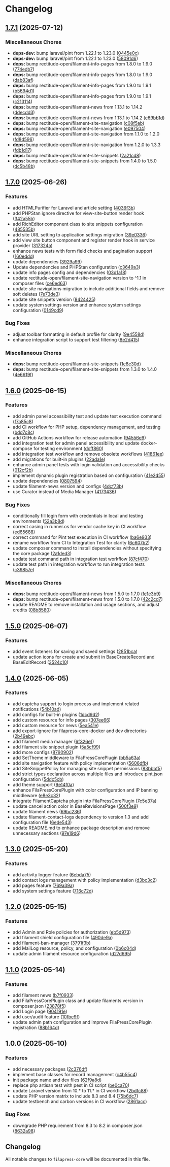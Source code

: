 # Changelog

## [1.7.1](https://github.com/rectitude-open/filapress-core/compare/v1.7.0...v1.7.1) (2025-07-12)


### Miscellaneous Chores

* **deps-dev:** bump laravel/pint from 1.22.1 to 1.23.0 ([0445e0c](https://github.com/rectitude-open/filapress-core/commit/0445e0c76f53c26f82171e678ca0c6c68d532e18))
* **deps-dev:** bump laravel/pint from 1.22.1 to 1.23.0 ([58091d6](https://github.com/rectitude-open/filapress-core/commit/58091d6df92d571d4bb620d267e9c8088d9dae61))
* **deps:** bump rectitude-open/filament-info-pages from 1.8.0 to 1.9.0 ([774edb7](https://github.com/rectitude-open/filapress-core/commit/774edb757a9989917648fc178fcbb196d63a20d7))
* **deps:** bump rectitude-open/filament-info-pages from 1.8.0 to 1.9.0 ([dab83af](https://github.com/rectitude-open/filapress-core/commit/dab83afb89aeafa0687fdab3f5980c52436874ba))
* **deps:** bump rectitude-open/filament-info-pages from 1.9.0 to 1.9.1 ([b5694d1](https://github.com/rectitude-open/filapress-core/commit/b5694d19f908e67ae1a777a118a6f5b4bb1104aa))
* **deps:** bump rectitude-open/filament-info-pages from 1.9.0 to 1.9.1 ([c213114](https://github.com/rectitude-open/filapress-core/commit/c213114277b24e77f6ef9ae44e3d153911096610))
* **deps:** bump rectitude-open/filament-news from 1.13.1 to 1.14.2 ([ddecdd3](https://github.com/rectitude-open/filapress-core/commit/ddecdd396723c3b048cc202e8ff07386e56f5e83))
* **deps:** bump rectitude-open/filament-news from 1.13.1 to 1.14.2 ([e69bb1d](https://github.com/rectitude-open/filapress-core/commit/e69bb1d50e3ae1c79db9d63eaf60c05e8994ce24))
* **deps:** bump rectitude-open/filament-site-navigation ([c08f5ab](https://github.com/rectitude-open/filapress-core/commit/c08f5ab221e6ab48501b2bce44eb39144c20c4f5))
* **deps:** bump rectitude-open/filament-site-navigation ([e097504](https://github.com/rectitude-open/filapress-core/commit/e097504f0c88cff38319c2713562d2921528b515))
* **deps:** bump rectitude-open/filament-site-navigation from 1.1.0 to 1.2.0 ([fd8d596](https://github.com/rectitude-open/filapress-core/commit/fd8d596ffb3ce82f4c8e3cb1058600bbc9750289))
* **deps:** bump rectitude-open/filament-site-navigation from 1.2.0 to 1.3.3 ([fdb1d17](https://github.com/rectitude-open/filapress-core/commit/fdb1d17eb93142041aec83e289ee3194fadd2016))
* **deps:** bump rectitude-open/filament-site-snippets ([2a21cd8](https://github.com/rectitude-open/filapress-core/commit/2a21cd8b8d4bbfdd23ec9e325abcc37e7f38a667))
* **deps:** bump rectitude-open/filament-site-snippets from 1.4.0 to 1.5.0 ([dc5b48b](https://github.com/rectitude-open/filapress-core/commit/dc5b48bbccc962d1fe206f604d07fae16b054604))

## [1.7.0](https://github.com/rectitude-open/filapress-core/compare/v1.6.0...v1.7.0) (2025-06-26)


### Features

* add HTMLPurifier for Laravel and article setting ([4036f3b](https://github.com/rectitude-open/filapress-core/commit/4036f3babd70ba433783623bdebaeec69db9914d))
* add PHPStan ignore directive for view-site-button render hook ([342a55b](https://github.com/rectitude-open/filapress-core/commit/342a55b9db9a722773d6a3efab1bd09dbf61dd7c))
* add RichEditor component class to site snippets configuration ([485535b](https://github.com/rectitude-open/filapress-core/commit/485535baaab813dcfb62accbb7223b97f856de1d))
* add site URL setting to application settings migration ([39e0336](https://github.com/rectitude-open/filapress-core/commit/39e0336bb313599327734fbde9e5f9b0a4908c00))
* add view site button component and register render hook in service provider ([317324a](https://github.com/rectitude-open/filapress-core/commit/317324af38bc5be87c0de3443c03182225045b6e))
* enhance news tests with form field checks and pagination support ([160eddd](https://github.com/rectitude-open/filapress-core/commit/160eddd676d92801b0140a877d08caded4c0f88a))
* update dependencies ([3929a99](https://github.com/rectitude-open/filapress-core/commit/3929a994e964ebddaae9883887091ba071e1ad58))
* Update dependencies and PHPStan configuration ([c3649a3](https://github.com/rectitude-open/filapress-core/commit/c3649a3e47a94898e7f06423486a60dbc8a02b1c))
* update info pages config and dependencies ([03d1a18](https://github.com/rectitude-open/filapress-core/commit/03d1a18e9ecbd3772ca28c043039cea1e3144c3a))
* update rectitude-open/filament-site-navigation version to ^1.1 in composer files ([ce6ed63](https://github.com/rectitude-open/filapress-core/commit/ce6ed6345dfff5a4612c3c185943f9b4ae27ead6))
* update site navigations migration to include additional fields and remove soft deletes ([7e73de3](https://github.com/rectitude-open/filapress-core/commit/7e73de3e8151b9781a24abb04630a9913251c3b2))
* update site snippets version ([8424425](https://github.com/rectitude-open/filapress-core/commit/84244252a43bec9811a4bcf3fa354563ec9714d4))
* update system settings version and enhance system settings configuration ([0149cd9](https://github.com/rectitude-open/filapress-core/commit/0149cd903c63e2593f193c572c9c3cfcea8dc006))


### Bug Fixes

* adjust toolbar formatting in default profile for clarity ([9e4558d](https://github.com/rectitude-open/filapress-core/commit/9e4558d70409e2b16daacb66be27697021e4720e))
* enhance integration script to support test filtering ([8e2d415](https://github.com/rectitude-open/filapress-core/commit/8e2d415a9d3501eeaae795549098f668ca98d18f))


### Miscellaneous Chores

* **deps:** bump rectitude-open/filament-site-snippets ([1e8c30d](https://github.com/rectitude-open/filapress-core/commit/1e8c30dc23550a53b2e29af414902466bd53d323))
* **deps:** bump rectitude-open/filament-site-snippets from 1.3.0 to 1.4.0 ([4e6619f](https://github.com/rectitude-open/filapress-core/commit/4e6619fc2023348c7d7ea73a5fcc08270bb2d901))

## [1.6.0](https://github.com/rectitude-open/filapress-core/compare/v1.5.0...v1.6.0) (2025-06-15)


### Features

* add admin panel accessibility test and update test execution command ([f7a85c8](https://github.com/rectitude-open/filapress-core/commit/f7a85c8b458e56b7898524d1d46fff9fe0073ac5))
* add CI workflow for PHP setup, dependency management, and testing ([bdd7c8c](https://github.com/rectitude-open/filapress-core/commit/bdd7c8ca2b9fa316bed0c065d9f645c7fa13f971))
* add GitHub Actions workflow for release automation ([94556e9](https://github.com/rectitude-open/filapress-core/commit/94556e9b5a347f0eb77db7b588481b67d7bbb237))
* add integration test for admin panel accessibility and update docker-compose for testing environment ([dcff860](https://github.com/rectitude-open/filapress-core/commit/dcff860a9d7ae83f1b03d22c18c5751980cc3b49))
* add integration test workflow and remove obsolete workflows ([41861ee](https://github.com/rectitude-open/filapress-core/commit/41861eefdfe514ca7feaf8301cde24eff008294b))
* add migrations for built-in plugins ([22ada1e](https://github.com/rectitude-open/filapress-core/commit/22ada1e2be19f4f273bfe4e8caaa42cd242dc62a))
* enhance admin panel tests with login validation and accessibility checks ([012cf2b](https://github.com/rectitude-open/filapress-core/commit/012cf2bdeae55ccbe3370924e00edf19fca655b6))
* implement dynamic plugin registration based on configuration ([41e2d55](https://github.com/rectitude-open/filapress-core/commit/41e2d551707297e04d253cec04a804698e93870f))
* update dependencies ([0807594](https://github.com/rectitude-open/filapress-core/commit/0807594871a09e6d375c04231f378a46e08ce781))
* update filament-news version and configs ([4dcf73b](https://github.com/rectitude-open/filapress-core/commit/4dcf73be4e75fb908690c48e2c5390eedd855536))
* use Curator instead of Media Manager ([4173436](https://github.com/rectitude-open/filapress-core/commit/41734365422e712099cbc2b30f0b7b8025e7bc52))


### Bug Fixes

* conditionally fill login form with credentials in local and testing environments ([52a3b8d](https://github.com/rectitude-open/filapress-core/commit/52a3b8d5a22556d9eed068d918325cde6b7ca401))
* correct casing in runner.os for vendor cache key in CI workflow ([ed65688](https://github.com/rectitude-open/filapress-core/commit/ed656880ea58f644eb1d746ff5ef7cecee5f150d))
* correct command for Pint test execution in CI workflow ([ba6e933](https://github.com/rectitude-open/filapress-core/commit/ba6e9335163d38a40612c73efe977b3d6ed0d752))
* rename workflow from CI to Integration Test for clarity ([6c607b2](https://github.com/rectitude-open/filapress-core/commit/6c607b25f99487a9c29c1ad1f33b0d0a8dffdb9a))
* update composer command to install dependencies without specifying the core package ([2a1ded3](https://github.com/rectitude-open/filapress-core/commit/2a1ded307d221560a9c431a67886ad59e9770ae9))
* update test command path in integration test workflow ([87cf470](https://github.com/rectitude-open/filapress-core/commit/87cf4708b69a3c4ff04c94ecc874d465b1fe49da))
* update test path in integration workflow to run integration tests ([c39857e](https://github.com/rectitude-open/filapress-core/commit/c39857ee5383eb552d7d47abb22cee7b19af51ff))


### Miscellaneous Chores

* **deps:** bump rectitude-open/filament-news from 1.5.0 to 1.7.0 ([fe1e3b9](https://github.com/rectitude-open/filapress-core/commit/fe1e3b95ac1c3d82f337ae451d86c2d2142ed7ca))
* **deps:** bump rectitude-open/filament-news from 1.5.0 to 1.7.0 ([42c2cd7](https://github.com/rectitude-open/filapress-core/commit/42c2cd7f91b65846290766312d35a8a5f74a9639))
* update README to remove installation and usage sections, and adjust credits ([08b8580](https://github.com/rectitude-open/filapress-core/commit/08b858039b018578aba04154481b08a6a1499db3))

## [1.5.0](https://github.com/rectitude-open/filapress-core/compare/v1.4.0...v1.5.0) (2025-06-07)


### Features

* add event listeners for saving and saved settings ([2851bca](https://github.com/rectitude-open/filapress-core/commit/2851bca80b5d666d3053d02c4dbc4a401a86d486))
* update action icons for create and submit in BaseCreateRecord and BaseEditRecord ([3524c10](https://github.com/rectitude-open/filapress-core/commit/3524c1010c2d726d5cf6c91281c6206c8bcebe51))

## [1.4.0](https://github.com/rectitude-open/filapress-core/compare/v1.3.0...v1.4.0) (2025-06-05)


### Features

* add captcha support to login process and implement related notifications ([54b10ad](https://github.com/rectitude-open/filapress-core/commit/54b10ad880db2dc1f894b5b34ac31d5c2284cb85))
* add configs for built-in plugins ([1dcd9d2](https://github.com/rectitude-open/filapress-core/commit/1dcd9d2c213ab621381d12508ee25ea4daf07b4d))
* add custom resource for info pages ([307ee66](https://github.com/rectitude-open/filapress-core/commit/307ee668537d03bb6749c6b93bb9efe15b9ea1d7))
* add custom resource for news ([5ea541e](https://github.com/rectitude-open/filapress-core/commit/5ea541ed16bc8a815b274f6a623e2c0449db8264))
* add export-ignore for filapress-core-docker and dev directories ([2b49ebc](https://github.com/rectitude-open/filapress-core/commit/2b49ebc9c16a449369f0f14487d6033797f54165))
* add filament media manager ([6f326e1](https://github.com/rectitude-open/filapress-core/commit/6f326e1fbd8fd3fedac6e269add7f003ac6e924e))
* add filament site snippet plugin ([5a5cf99](https://github.com/rectitude-open/filapress-core/commit/5a5cf99aea86f348e9154bfaa201ff923bb1ad89))
* add more configs ([8790902](https://github.com/rectitude-open/filapress-core/commit/8790902a4e8e5cab836aeb41bbee92e7ade8b212))
* add SetTheme middleware to FilaPressCorePlugin ([bb5a63a](https://github.com/rectitude-open/filapress-core/commit/bb5a63afb2d130ca9c2df59d9cbe4f8f3c7c1dfb))
* add site navigation feature with policy implementation ([5606dfb](https://github.com/rectitude-open/filapress-core/commit/5606dfbdbddb15f56e4d0526403a6fd40af9cf1e))
* add SiteSnippetPolicy for managing site snippet permissions ([83bbbf5](https://github.com/rectitude-open/filapress-core/commit/83bbbf5601d6d1a5af8c08fa3af9a52ef0db6222))
* add strict types declaration across multiple files and introduce pint.json configuration ([5ddc5cb](https://github.com/rectitude-open/filapress-core/commit/5ddc5cb5572febea7b8abcae347d90565ac0ff7b))
* add theme support ([9e14f0a](https://github.com/rectitude-open/filapress-core/commit/9e14f0a511bb1fc96d1fe3295b13d1fe18542742))
* enhance FilaPressCorePlugin with color configuration and IP banning middleware ([e8e3c32](https://github.com/rectitude-open/filapress-core/commit/e8e3c32a4adc03d01019bb6fc741f92c84d46c9a))
* integrate FilamentCaptcha plugin into FilaPressCorePlugin ([7c5e37a](https://github.com/rectitude-open/filapress-core/commit/7c5e37ad99488cc176669b148168ad80bde6a124))
* update cancel action color in BaseRevisionsPage ([500f3e9](https://github.com/rectitude-open/filapress-core/commit/500f3e962af13331864fe14f483bec7186b41c85))
* update filament news ([69bc236](https://github.com/rectitude-open/filapress-core/commit/69bc236299f5e8d62f20ad3f2bdb06cc066c3e8a))
* update filament-contact-logs dependency to version 1.3 and add configuration file ([6ede543](https://github.com/rectitude-open/filapress-core/commit/6ede543c38e01d415b7596a196f0bafc43a3b8a7))
* update README.md to enhance package description and remove unnecessary sections ([97e19d6](https://github.com/rectitude-open/filapress-core/commit/97e19d6dcbcf64791fe442901d68a96ae3eaa79c))

## [1.3.0](https://github.com/rectitude-open/filapress-core/compare/v1.2.0...v1.3.0) (2025-05-20)


### Features

* add activity logger feature ([6ebda75](https://github.com/rectitude-open/filapress-core/commit/6ebda75246fe10610d9422a39585b9402bc61fb5))
* add contact logs management with policy implementation ([d3bc3c2](https://github.com/rectitude-open/filapress-core/commit/d3bc3c26a067d4399be2d6084a318ed630257d2d))
* add pages feature ([769a39a](https://github.com/rectitude-open/filapress-core/commit/769a39a15d87e1274b5e91d600d7cd831f99a1b7))
* add system settings feature ([716c72d](https://github.com/rectitude-open/filapress-core/commit/716c72d3a69a98a939fcd81b735158780e258fba))

## [1.2.0](https://github.com/rectitude-open/filapress-core/compare/v1.1.0...v1.2.0) (2025-05-15)


### Features

* add Admin and Role policies for authorization ([eb5d973](https://github.com/rectitude-open/filapress-core/commit/eb5d973712e33f1695b49d98322b05e1060d5967))
* add filament shield configuration file ([490de9a](https://github.com/rectitude-open/filapress-core/commit/490de9a2523c2440c17c18f8008e5cc9fe77301e))
* add filament-ban-manager ([3791f3b](https://github.com/rectitude-open/filapress-core/commit/3791f3bd9e2e7e366fa929173476c3d9a39c2d1d))
* add MailLog resource, policy, and configuration ([0b6c04d](https://github.com/rectitude-open/filapress-core/commit/0b6c04d0018ff974bb6bbd344149044da5ae2d4f))
* update admin filament resource configuration ([d27d695](https://github.com/rectitude-open/filapress-core/commit/d27d695e6462d7b4386415b29c3c3cc9c04602c1))

## [1.1.0](https://github.com/rectitude-open/filapress-core/compare/v1.0.0...v1.1.0) (2025-05-14)


### Features

* add filament news ([b7f0933](https://github.com/rectitude-open/filapress-core/commit/b7f093390a71216b4a46a4152448baca08e2f534))
* add FilaPressCorePlugin class and update filaments version in composer.json ([23878f5](https://github.com/rectitude-open/filapress-core/commit/23878f5076900b1f0ecb94d16d1ea2da04e54ffe))
* add Login page ([904191e](https://github.com/rectitude-open/filapress-core/commit/904191e9fbd5ffe80a40b78552159b9d35a9dbfa))
* add user/audit feature ([10fbe9f](https://github.com/rectitude-open/filapress-core/commit/10fbe9f582c11f2fedf04db3c9ed555403955ead))
* update admin path configuration and improve FilaPressCorePlugin registration ([88b164d](https://github.com/rectitude-open/filapress-core/commit/88b164d9eed1579e58d1788b527d7b552f273870))

## 1.0.0 (2025-05-10)


### Features

* add necessary packages ([2c376df](https://github.com/rectitude-open/filapress-core/commit/2c376df40ac0e89f74b3fcbedd911cd2daa5551c))
* implement base classes for record management ([c4b55c4](https://github.com/rectitude-open/filapress-core/commit/c4b55c4008f994616dfa71cb5f517e45f8d8bde3))
* init package name and dev files ([62f9a8d](https://github.com/rectitude-open/filapress-core/commit/62f9a8ddbf3001273c5c646e440154d5a5d48483))
* replace php artisan test with pest in CI script ([be0ca70](https://github.com/rectitude-open/filapress-core/commit/be0ca703525c6ea74f7b0a82fdf12c70829759fd))
* update Laravel version from 10.* to 11.* in CI workflow ([2bdfc88](https://github.com/rectitude-open/filapress-core/commit/2bdfc8832cb1edc53c4e46f096af49c70d87e0a0))
* update PHP version matrix to include 8.3 and 8.4 ([75b6dc7](https://github.com/rectitude-open/filapress-core/commit/75b6dc75311ed403fb5d51978b446c5bc7d88c83))
* update testbench and carbon versions in CI workflow ([2861acc](https://github.com/rectitude-open/filapress-core/commit/2861accaa5adc917e8a0c413db6a24d1770d594a))


### Bug Fixes

* downgrade PHP requirement from 8.3 to 8.2 in composer.json ([8632a98](https://github.com/rectitude-open/filapress-core/commit/8632a98285967f06416d20a59fef45300a800283))

## Changelog

All notable changes to `filapress-core` will be documented in this file.
